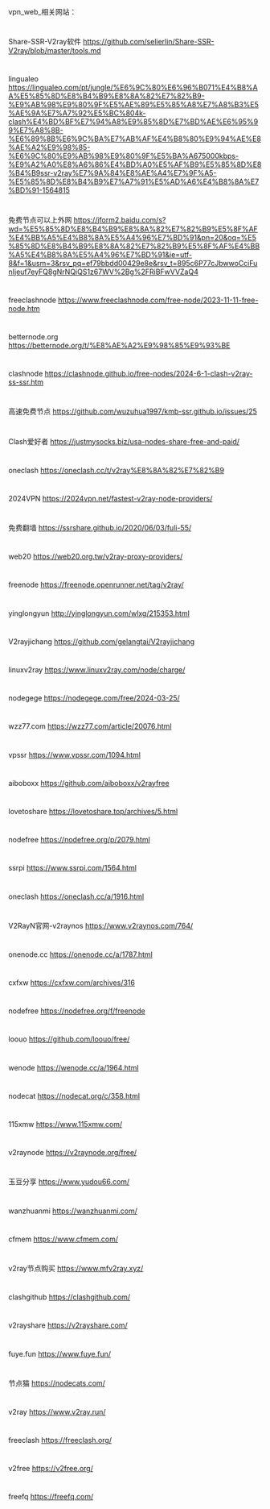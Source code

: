 vpn_web_相关网站：
#
Share-SSR-V2ray软件     https://github.com/selierlin/Share-SSR-V2ray/blob/master/tools.md
#

lingualeo						    https://lingualeo.com/pt/jungle/%E6%9C%80%E6%96%B071%E4%B8%AA%E5%85%8D%E8%B4%B9%E8%8A%82%E7%82%B9-%E9%AB%98%E9%80%9F%E5%AE%89%E5%85%A8%E7%A8%B3%E5%AE%9A%E7%A7%92%E5%BC%804k-clash%E4%BD%BF%E7%94%A8%E9%85%8D%E7%BD%AE%E6%95%99%E7%A8%8B-%E6%89%8B%E6%9C%BA%E7%AB%AF%E4%B8%80%E9%94%AE%E8%AE%A2%E9%98%85-%E6%9C%80%E9%AB%98%E9%80%9F%E5%BA%A675000kbps-%E9%A2%A0%E8%A6%86%E4%BD%A0%E5%AF%B9%E5%85%8D%E8%B4%B9ssr-v2ray%E7%9A%84%E8%AE%A4%E7%9F%A5-%E5%85%8D%E8%B4%B9%E7%A7%91%E5%AD%A6%E4%B8%8A%E7%BD%91-1564815
#
免费节点可以上外网				https://jform2.baidu.com/s?wd=%E5%85%8D%E8%B4%B9%E8%8A%82%E7%82%B9%E5%8F%AF%E4%BB%A5%E4%B8%8A%E5%A4%96%E7%BD%91&pn=20&oq=%E5%85%8D%E8%B4%B9%E8%8A%82%E7%82%B9%E5%8F%AF%E4%BB%A5%E4%B8%8A%E5%A4%96%E7%BD%91&ie=utf-8&f=1&usm=3&rsv_pq=ef79bbdd00429e8e&rsv_t=895c6P77cJbwwoCciFunIjeuf7eyFQ8gNrNQiQS1z67WV%2Bg%2FRiBFwVVZaQ4
#
freeclashnode					  https://www.freeclashnode.com/free-node/2023-11-11-free-node.htm
#
betternode.org					https://betternode.org/t/%E8%AE%A2%E9%98%85%E9%93%BE	
#
clashnode					      https://clashnode.github.io/free-nodes/2024-6-1-clash-v2ray-ss-ssr.htm
#
高速免费节点        			https://github.com/wuzuhua1997/kmb-ssr.github.io/issues/25
#
Clash爱好者					    https://justmysocks.biz/usa-nodes-share-free-and-paid/
#
oneclash						    https://oneclash.cc/t/v2ray%E8%8A%82%E7%82%B9
#
2024VPN						      https://2024vpn.net/fastest-v2ray-node-providers/
#
免费翻墙						      https://ssrshare.github.io/2020/06/03/fuli-55/
#
web20						        https://web20.org.tw/v2ray-proxy-providers/
#
freenode					     	https://freenode.openrunner.net/tag/v2ray/
#
yinglongyun				    	http://yinglongyun.com/wlxg/215353.html
#
V2rayjichang				  	https://github.com/gelangtai/V2rayjichang
#
linuxv2ray				    	https://www.linuxv2ray.com/node/charge/
#
nodegege				      	https://nodegege.com/free/2024-03-25/
#
wzz77.com				      	https://wzz77.com/article/20076.html
#
vpssr					        	https://www.vpssr.com/1094.html
#
aiboboxx					    	https://github.com/aiboboxx/v2rayfree
#
lovetoshare				    	https://lovetoshare.top/archives/5.html
#
nodefree					    	https://nodefree.org/p/2079.html
#
ssrpi							      https://www.ssrpi.com/1564.html
#
oneclash					    	https://oneclash.cc/a/1916.html
#
V2RayN官网-v2raynos			https://www.v2raynos.com/764/
#
onenode.cc				    	https://onenode.cc/a/1787.html
#
cxfxw					        	https://cxfxw.com/archives/316
#
nodefree					    	https://nodefree.org/f/freenode
#
loouo						        https://github.com/loouo/free/
#
wenode						      https://wenode.cc/a/1964.html
#
nodecat						      https://nodecat.org/c/358.html
#
115xmw						      https://www.115xmw.com/
#
v2raynode					      https://v2raynode.org/free/
#
玉豆分享					      	https://www.yudou66.com/
#
wanzhuanmi				   	  https://wanzhuanmi.com/
#
cfmem						        https://www.cfmem.com/
#
v2ray节点购买				  	https://www.mfv2ray.xyz/
#
clashgithub				    	https://clashgithub.com/
#
v2rayshare					    https://v2rayshare.com/
#
fuye.fun					    	https://www.fuye.fun/
#
节点猫						        https://nodecats.com/
#
v2ray						        https://www.v2ray.run/
#
freeclash					    	https://freeclash.org/
#
v2free						      https://v2free.org/
#
freefq						      https://freefq.com/
